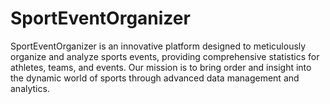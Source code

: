 # SportEventOrganizer
SportEventOrganizer is an innovative platform designed to meticulously organize and analyze sports events, providing comprehensive statistics for athletes, teams, and events. Our mission is to bring order and insight into the dynamic world of sports through advanced data management and analytics.
